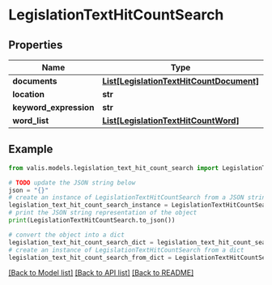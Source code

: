 # LegislationTextHitCountSearch


## Properties

Name | Type | Description | Notes
------------ | ------------- | ------------- | -------------
**documents** | [**List[LegislationTextHitCountDocument]**](LegislationTextHitCountDocument.md) |  | [optional] 
**location** | **str** |  | [optional] 
**keyword_expression** | **str** |  | [optional] 
**word_list** | [**List[LegislationTextHitCountWord]**](LegislationTextHitCountWord.md) |  | [optional] 

## Example

```python
from valis.models.legislation_text_hit_count_search import LegislationTextHitCountSearch

# TODO update the JSON string below
json = "{}"
# create an instance of LegislationTextHitCountSearch from a JSON string
legislation_text_hit_count_search_instance = LegislationTextHitCountSearch.from_json(json)
# print the JSON string representation of the object
print(LegislationTextHitCountSearch.to_json())

# convert the object into a dict
legislation_text_hit_count_search_dict = legislation_text_hit_count_search_instance.to_dict()
# create an instance of LegislationTextHitCountSearch from a dict
legislation_text_hit_count_search_from_dict = LegislationTextHitCountSearch.from_dict(legislation_text_hit_count_search_dict)
```
[[Back to Model list]](../README.md#documentation-for-models) [[Back to API list]](../README.md#documentation-for-api-endpoints) [[Back to README]](../README.md)



